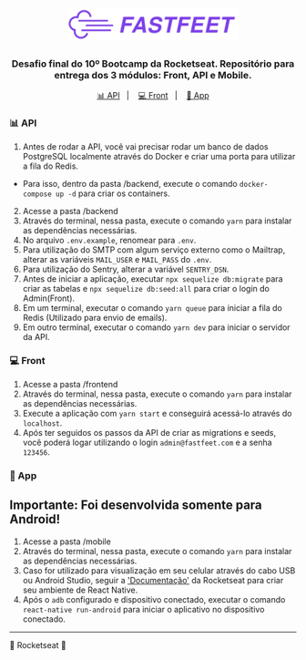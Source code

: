 <h1 align="center">
  <img alt="Fastfeet" title="Fastfeet" src=".github/logo.svg" width="300px" />
</h1>

<h3 align="center">
  Desafio final do 10º Bootcamp da Rocketseat. Repositório para entrega dos 3 módulos: Front, API e Mobile.
</h3>

<div align="center">
  <a href="#api">📊 API</a>&nbsp;&nbsp;&nbsp;|&nbsp;&nbsp;&nbsp;
  <a href="#front">💻 Front</a>&nbsp;&nbsp;&nbsp;|&nbsp;&nbsp;&nbsp;
  <a href="#app">📱 App</a>
</div>

### 📊 API

<a name="api"></a>

1. Antes de rodar a API, você vai precisar rodar um banco de dados PostgreSQL localmente através do Docker e criar uma porta para utilizar a fila do Redis.

- Para isso, dentro da pasta /backend, execute o comando `docker-compose up -d` para criar os containers.

2. Acesse a pasta /backend
3. Através do terminal, nessa pasta, execute o comando `yarn` para instalar as dependências necessárias.
4. No arquivo `.env.example`, renomear para `.env`.
5. Para utilização do SMTP com algum serviço externo como o Mailtrap, alterar as variáveis `MAIL_USER` e `MAIL_PASS` do `.env`.
6. Para utilização do Sentry, alterar a variável `SENTRY_DSN`.
7. Antes de iniciar a aplicação, executar `npx sequelize db:migrate` para criar as tabelas e `npx sequelize db:seed:all` para criar o login do Admin(Front).
8. Em um terminal, executar o comando `yarn queue` para iniciar a fila do Redis (Utilizado para envio de emails).
9. Em outro terminal, executar o comando `yarn dev` para iniciar o servidor da API.

### 💻 Front

<a name="front"></a>

1. Acesse a pasta /frontend
2. Através do terminal, nessa pasta, execute o comando `yarn` para instalar as dependências necessárias.
3. Execute a aplicação com `yarn start` e conseguirá acessá-lo através do `localhost`.
4. Após ter seguidos os passos da API de criar as migrations e seeds, você poderá logar utilizando o login `admin@fastfeet.com` e a senha `123456`.

### 📱 App

<a name="app"></a>

## Importante: Foi desenvolvida somente para Android!

1. Acesse a pasta /mobile
2. Através do terminal, nessa pasta, execute o comando `yarn` para instalar as dependências necessárias.
3. Caso for utilizado para visualização em seu celular através do cabo USB ou Android Studio, seguir a ['Documentação'](https://react-native.rocketseat.dev/) da Rocketseat para criar seu ambiente de React Native.
4. Após o `adb` configurado e dispositivo conectado, executar o comando `react-native run-android` para iniciar o aplicativo no dispositivo conectado.

---

🚀 Rocketseat 🚀
